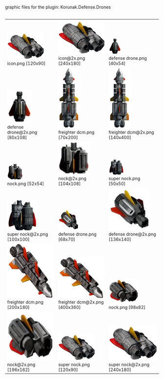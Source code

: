 graphic files for the plugin: Korunak.Defense.Drones<br>
<br>
<table>
	<tr valign="bottom">
		<td><a href="https://github.com/LixiChronikouOriou/ES-plugins/blob/main/myplugins/Korunak.Defense.Drones/icon.png"><img src="https://raw.githubusercontent.com/LixiChronikouOriou/ES-plugins/refs/heads/main/myplugins/Korunak.Defense.Drones/icon.png" width="120" height="90"></a><br>
		icon.png [120x90]</td>
		<td><a href="https://github.com/LixiChronikouOriou/ES-plugins/blob/main/myplugins/Korunak.Defense.Drones/icon@2x.png"><img src="https://raw.githubusercontent.com/LixiChronikouOriou/ES-plugins/refs/heads/main/myplugins/Korunak.Defense.Drones/icon@2x.png" width="200"></a><br>
		icon@2x.png [240x180]</td>
		<td><a href="https://github.com/LixiChronikouOriou/ES-plugins/blob/main/myplugins/Korunak.Defense.Drones/images/ship/defense drone.png"><img src="https://raw.githubusercontent.com/LixiChronikouOriou/ES-plugins/refs/heads/main/myplugins/Korunak.Defense.Drones/images/ship/defense drone.png" width="40" height="54"></a><br>
		defense drone.png [40x54]</td>
	</tr>
	<tr valign="bottom">
		<td><a href="https://github.com/LixiChronikouOriou/ES-plugins/blob/main/myplugins/Korunak.Defense.Drones/images/ship/defense drone@2x.png"><img src="https://raw.githubusercontent.com/LixiChronikouOriou/ES-plugins/refs/heads/main/myplugins/Korunak.Defense.Drones/images/ship/defense drone@2x.png" width="80" height="108"></a><br>
		defense drone@2x.png [80x108]</td>
		<td><a href="https://github.com/LixiChronikouOriou/ES-plugins/blob/main/myplugins/Korunak.Defense.Drones/images/ship/freighter dcm.png"><img src="https://raw.githubusercontent.com/LixiChronikouOriou/ES-plugins/refs/heads/main/myplugins/Korunak.Defense.Drones/images/ship/freighter dcm.png" width="70" height="200"></a><br>
		freighter dcm.png [70x200]</td>
		<td><a href="https://github.com/LixiChronikouOriou/ES-plugins/blob/main/myplugins/Korunak.Defense.Drones/images/ship/freighter dcm@2x.png"><img src="https://raw.githubusercontent.com/LixiChronikouOriou/ES-plugins/refs/heads/main/myplugins/Korunak.Defense.Drones/images/ship/freighter dcm@2x.png" height="200"></a><br>
		freighter dcm@2x.png [140x400]</td>
	</tr>
	<tr valign="bottom">
		<td><a href="https://github.com/LixiChronikouOriou/ES-plugins/blob/main/myplugins/Korunak.Defense.Drones/images/ship/nock.png"><img src="https://raw.githubusercontent.com/LixiChronikouOriou/ES-plugins/refs/heads/main/myplugins/Korunak.Defense.Drones/images/ship/nock.png" width="52" height="54"></a><br>
		nock.png [52x54]</td>
		<td><a href="https://github.com/LixiChronikouOriou/ES-plugins/blob/main/myplugins/Korunak.Defense.Drones/images/ship/nock@2x.png"><img src="https://raw.githubusercontent.com/LixiChronikouOriou/ES-plugins/refs/heads/main/myplugins/Korunak.Defense.Drones/images/ship/nock@2x.png" width="104" height="108"></a><br>
		nock@2x.png [104x108]</td>
		<td><a href="https://github.com/LixiChronikouOriou/ES-plugins/blob/main/myplugins/Korunak.Defense.Drones/images/ship/super nock.png"><img src="https://raw.githubusercontent.com/LixiChronikouOriou/ES-plugins/refs/heads/main/myplugins/Korunak.Defense.Drones/images/ship/super nock.png" width="50" height="50"></a><br>
		super nock.png [50x50]</td>
	</tr>
	<tr valign="bottom">
		<td><a href="https://github.com/LixiChronikouOriou/ES-plugins/blob/main/myplugins/Korunak.Defense.Drones/images/ship/super nock@2x.png"><img src="https://raw.githubusercontent.com/LixiChronikouOriou/ES-plugins/refs/heads/main/myplugins/Korunak.Defense.Drones/images/ship/super nock@2x.png" width="100" height="100"></a><br>
		super nock@2x.png [100x100]</td>
		<td><a href="https://github.com/LixiChronikouOriou/ES-plugins/blob/main/myplugins/Korunak.Defense.Drones/images/thumbnail/defense drone.png"><img src="https://raw.githubusercontent.com/LixiChronikouOriou/ES-plugins/refs/heads/main/myplugins/Korunak.Defense.Drones/images/thumbnail/defense drone.png" width="68" height="70"></a><br>
		defense drone.png [68x70]</td>
		<td><a href="https://github.com/LixiChronikouOriou/ES-plugins/blob/main/myplugins/Korunak.Defense.Drones/images/thumbnail/defense drone@2x.png"><img src="https://raw.githubusercontent.com/LixiChronikouOriou/ES-plugins/refs/heads/main/myplugins/Korunak.Defense.Drones/images/thumbnail/defense drone@2x.png" width="136" height="140"></a><br>
		defense drone@2x.png [136x140]</td>
	</tr>
	<tr valign="bottom">
		<td><a href="https://github.com/LixiChronikouOriou/ES-plugins/blob/main/myplugins/Korunak.Defense.Drones/images/thumbnail/freighter dcm.png"><img src="https://raw.githubusercontent.com/LixiChronikouOriou/ES-plugins/refs/heads/main/myplugins/Korunak.Defense.Drones/images/thumbnail/freighter dcm.png" width="200" height="180"></a><br>
		freighter dcm.png [200x180]</td>
		<td><a href="https://github.com/LixiChronikouOriou/ES-plugins/blob/main/myplugins/Korunak.Defense.Drones/images/thumbnail/freighter dcm@2x.png"><img src="https://raw.githubusercontent.com/LixiChronikouOriou/ES-plugins/refs/heads/main/myplugins/Korunak.Defense.Drones/images/thumbnail/freighter dcm@2x.png" width="200"></a><br>
		freighter dcm@2x.png [400x360]</td>
		<td><a href="https://github.com/LixiChronikouOriou/ES-plugins/blob/main/myplugins/Korunak.Defense.Drones/images/thumbnail/nock.png"><img src="https://raw.githubusercontent.com/LixiChronikouOriou/ES-plugins/refs/heads/main/myplugins/Korunak.Defense.Drones/images/thumbnail/nock.png" width="98" height="82"></a><br>
		nock.png [98x82]</td>
	</tr>
	<tr valign="bottom">
		<td><a href="https://github.com/LixiChronikouOriou/ES-plugins/blob/main/myplugins/Korunak.Defense.Drones/images/thumbnail/nock@2x.png"><img src="https://raw.githubusercontent.com/LixiChronikouOriou/ES-plugins/refs/heads/main/myplugins/Korunak.Defense.Drones/images/thumbnail/nock@2x.png" width="196" height="162"></a><br>
		nock@2x.png [196x162]</td>
		<td><a href="https://github.com/LixiChronikouOriou/ES-plugins/blob/main/myplugins/Korunak.Defense.Drones/images/thumbnail/super nock.png"><img src="https://raw.githubusercontent.com/LixiChronikouOriou/ES-plugins/refs/heads/main/myplugins/Korunak.Defense.Drones/images/thumbnail/super nock.png" width="120" height="90"></a><br>
		super nock.png [120x90]</td>
		<td><a href="https://github.com/LixiChronikouOriou/ES-plugins/blob/main/myplugins/Korunak.Defense.Drones/images/thumbnail/super nock@2x.png"><img src="https://raw.githubusercontent.com/LixiChronikouOriou/ES-plugins/refs/heads/main/myplugins/Korunak.Defense.Drones/images/thumbnail/super nock@2x.png" width="200"></a><br>
		super nock@2x.png [240x180]</td>
	</tr>
</table>
